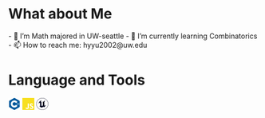 <!DOCTYPE html>
<html lang="en">
<head>
    <meta charset="UTF-8">
</head>
<body>
    <h1>What about Me</h1>
  <div>- 🔭 I’m Math majored in UW-seattle
  - 🌱 I’m currently learning Combinatorics
  - 📫 How to reach me: hyyu2002@uw.edu
  </div>
  <h1>Language and Tools</h1>
  <div>
    <img src="cplusplus-color.svg" alt="C++" style="width:24px; height:24px;">
    <img src="javascript-color.svg" alt="JavaScript" style="width:24px; height:24px;">
    <img src="unrealengine-color.svg" alt="Unreal Engine" style="width:24px; height:24px;">
  </div>
</body>
</html>

